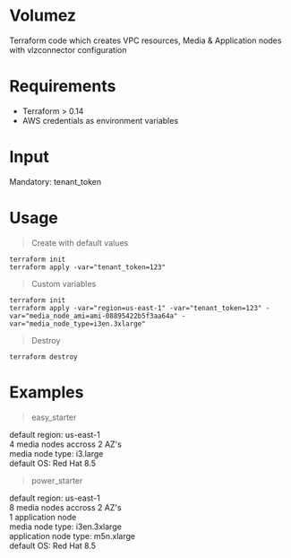 # Volumez

Terraform code which creates VPC resources, Media & Application nodes with vlzconnector configuration

# Requirements
* Terraform > 0.14  
* AWS credentials as environment variables 

# Input
Mandatory: tenant_token 

# Usage 
> Create with default values
```
terraform init
terraform apply -var="tenant_token=123"
```

> Custom variables
```
terraform init
terraform apply -var="region=us-east-1" -var="tenant_token=123" -var="media_node_ami=ami-08895422b5f3aa64a" -var="media_node_type=i3en.3xlarge"
```

> Destroy
```
terraform destroy
```

# Examples
> easy_starter

default region: us-east-1  
4 media nodes accross 2 AZ's  
media node type: i3.large  
default OS: Red Hat 8.5  

> power_starter

default region: us-east-1  
8 media nodes accross 2 AZ's  
1 application node  
media node type: i3en.3xlarge  
application node type: m5n.xlarge  
default OS: Red Hat 8.5  
